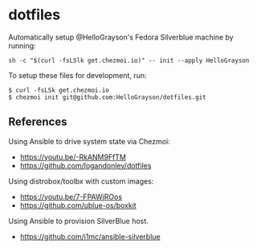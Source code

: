 # dotfiles 

Automatically setup @HelloGrayson's Fedora Silverblue machine by running:

```console
sh -c "$(curl -fsLSlk get.chezmoi.io)" -- init --apply HelloGrayson
```

To setup these files for development, run:

```
$ curl -fsLSk get.chezmoi.io
$ chezmoi init git@github.com:HelloGrayson/dotfiles.git
```

## References

Using Ansible to drive system state via Chezmoi:

- https://youtu.be/-RkANM9FfTM
- https://github.com/logandonley/dotfiles

Using distrobox/toolbx with custom images:
- https://youtu.be/7-FPAWjROos
- https://github.com/ublue-os/boxkit

Using Ansible to provision SilverBlue host.
- https://github.com/j1mc/ansible-silverblue
